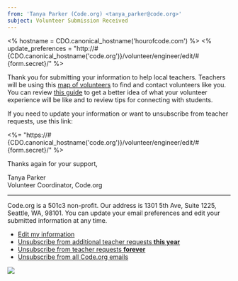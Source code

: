 ```yaml
---
from: 'Tanya Parker (Code.org) <tanya_parker@code.org>'
subject: Volunteer Submission Received
---
```

<% hostname = CDO.canonical_hostname('hourofcode.com') %>
<% update_preferences = "http://#{CDO.canonical_hostname('code.org')}/volunteer/engineer/edit/#{form.secret}/" %>

Thank you for submitting your information to help local teachers. Teachers will be using this [map of volunteers](https://code.org/volunteer/local) to find and contact volunteers like you. You can review [this guide](https://code.org/volunteer/guide) to get a better idea of what your volunteer experience will be like and to review tips for connecting with students.

If you need to update your information or want to unsubscribe from teacher requests, use this link:

<%= "https://#{CDO.canonical_hostname('code.org')}/volunteer/engineer/edit/#{form.secret}/" %>

Thanks again for your support,

Tanya Parker<br/>
Volunteer Coordinator, Code.org

<hr/>

Code.org is a 501c3 non-profit. Our address is 1301 5th Ave, Suite 1225, Seattle, WA, 98101. You can update your email preferences and edit your submitted information at any time.

- [Edit my information](<%= update_preferences %>)
- [Unsubscribe from additional teacher requests **this year**](<%= update_preferences %>)
- [Unsubscribe from teacher requests **forever**](<%= update_preferences %>)
- [Unsubscribe from all Code.org emails](<%= unsubscribe_link %>)

![](<%= tracking_pixel %>)
